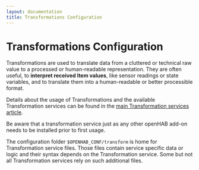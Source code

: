 ```yaml
---
layout: documentation
title: Transformations Configuration
---
```


# Transformations Configuration

Transformations are used to translate data from a cluttered or technical raw value to a processed or human-readable representation.
They are often useful, to **interpret received Item values**, like sensor readings or state variables, and to translate them into a human-readable or better processible format.

Details about the usage of Transformations and the available Transformation services can be found in the [main Transformation services article](/addons/#transform).

Be aware that a transformation service just as any other openHAB add-on needs to be installed prior to first usage.

The configuration folder `$OPENHAB_CONF/transform` is home for Transformation service files.
Those files contain service specific data or logic and their syntax depends on the Transformation service.
Some but not all Transformation services rely on such additional files.
